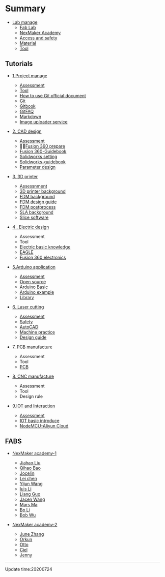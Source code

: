 # Summary

* [Lab manage](doc/0manage/labmanage.md)
    * [Fab Lab ](doc/Fab/FAB.md)
    * [NexMaker Academy](doc/0manage/nexmaker-academy.md)
    * [Access and safety](doc/0manage/access_safety.md)
    * [Material](doc/0manage/material.md)
    * [Tool](doc/0manage/tool.md)
   
 
  
  

## Tutorials
* [1.Project manage](https://git-scm.com/)
    * [Assessment](doc/1projectmanage/Assessment1project-manage.md)
    * [Tool](doc/1projectmanage/Tool1Project-manage.md)
    * [How to use Git official document](https://git-scm.com/docs/gittutorial)
    * [Git](doc/1projectmanage/2git.md)
    * [Gitbook](doc/1projectmanage/4gitbook.md)
    * [GitFAQ](doc/1projectmanage/3gitFAQ.md)
    * [Markdown](doc/1projectmanage/markdown.md)
    * [Image uploader service](doc/1projectmanage/imageuploadservice.md)

*  [2. CAD design](doc/2cad/cad.md)
    * [Assessment](doc/2cad/Assessment.md)
    * [Fusion 360 prepare](doc/2cad/Fusion360prepare.md)
    * [Fusion 360-Guidebook](doc/2cad/3D_Design_Fusion360.md)
    * [Solidworks setting](doc/2cad/Solidworks_download&installing.md)
    * [Solidworks-guidebook](doc/2cad/Solidworks.md)
    * [Parameter design](doc/2cad/parameterdesign.md) 

* [3. 3D printer](doc/3_3dprinter/assignment.md)
    * [Assessnment](doc/3_3dprinter/assignment.md)
    * [3D printer background](doc/3_3dprinter/1.3Dprintingbackground.md)
    * [FDM background](doc/3_3dprinter/2.FDM3Dprintingbackground.md)
    * [FDM design guide](doc/3_3dprinter/3.FDM-designguide.md)
    * [FDM postprocess](doc/3_3dprinter/5.FDM-postprocess.md)
    * [SLA background](doc/3_3dprinter/6.SLAbackground.md)
    * [Slice software](doc/3_3dprinter/3Dslicesoftware.md)

* [4 . Electric design ](doc/4electric_design_and_manfucture/basicknowledge.md)
    * Assessment
    * Tool
    * [Electric basic knowledge](doc/4electric_design_and_manfucture/basicknowledge.md)
    * [EAGLE](https://knowledge.autodesk.com/support/eagle/troubleshooting/caas/sfdcarticles/sfdcarticles/Autodesk-EAGLE-now-included-with-Fusion-360.html)
    * [Fusion 360 electronics](https://www.autodesk.com/products/fusion-360/electronics-engineer)

* [5.Arduino application](https://www.arduino.cc/)
    * [Assessment](doc/5arduino/assessment.md)
    * [Open source](doc/5arduino/open_source.md)
    * [Arduino Basic](doc/5arduino/arduino_basic.md)
    * [Arduino example](doc/5arduino/arduino_code.md)
    * [Library](https://www.arduino.cc/en/Tutorial/LibraryExamples)
   
* [6. Laser cutting](doc/6laser_cutter/basic.md)
    * [Assessment](doc/6laser_cutter/Assessment.md)
    * [Safety](doc/6laser_cutter/Safety.md)
    * [AutoCAD](doc/6laser_cutter/AutoCAD.md)
    * [Machine practice](doc/6laser_cutter/Machine_practice.md)
    * [Design guide](doc/6laser_cutter/Design_guide.md)
  
* [7. PCB manufacture](https://www.nexpcb.com/blog/smt-pcb-puzzle)
    * Assessment
    * Tool
    * [PCB](https://www.nexpcb.com/blog/what-is-a-printed-circuit-board-basic-pcb-concepts)
		
* [8. CNC manufacture](https://astromachineworks.com/what-is-cnc-machining/)
    * Assessment
    * Tool
    * Design rule

*  [9.IOT and Interaction](https://en.wikipedia.org/wiki/Internet_of_Things)
    * [Assessment](doc/9IOT/Assessment.md)
    * [IOT basic introduce](doc/9IOT/IOT_basic.md)
    * [NodeMCU-Aliyun Cloud](doc/9IOT/NodeMCUESP8266_ALiYun.md)

  
## FABS

* [NexMaker academy-1](fab-01/README.md)
   
    * [Jiahao Liu](https://nex-fab.gitlab.io/fab-01/jiahaoliu/)
    * [Qihao Bao](https://nex-fab.gitlab.io/fab-01/qihaobao/)
    * [Jocelin](https://nex-fab.gitlab.io/fab-01/jocelin/)
    * [Lei chen](https://nex-fab.gitlab.io/fab-01/chenlei/)
    * [Yijun Wang](https://nex-fab.gitlab.io/fab-01/yijunwang/)
    * [luis Li](https://nex-fab.gitlab.io/fab-01/luis/)
    * [Liang Guo](https://nex-fab.gitlab.io/fab-01/gl/)
    * [Jacen Wang](https://nex-fab.gitlab.io/fab-01/jacen/)
    * [Mars Ma](https://nex-fab.gitlab.io/fab-01/marsma/)
    * [Bo Li](https://nex-fab.gitlab.io/fab-01/bo-li/)
    * [Bob Wu](https://nex-fab.gitlab.io/fab-01/bobstudent/)
  

* [NexMaker academy-2](fab-02/README.md)
  * [June Zhang](https://nex-fab.gitlab.io/fab-02/june/)
  * [Orkun](https://nex-fab.gitlab.io/fab-02/orkun )
  * [Otto](https://nex-fab.gitlab.io/fab-02/otto)
  * [Ciel](https://nex-fab.gitlab.io/fab-02/ciel)
  * [Jenny](https://nex-fab.gitlab.io/fab-02/jenny)


*****

Update time:20200724